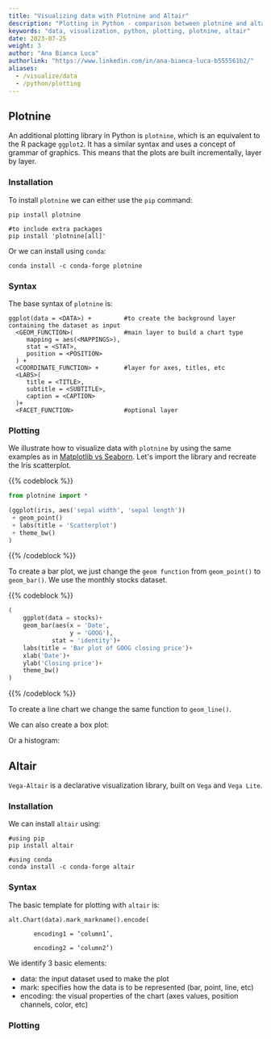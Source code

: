 ```yaml
---
title: "Visualizing data with Plotnine and Altair"
description: "Plotting in Python - comparison between plotnine and altair"
keywords: "data, visualization, python, plotting, plotnine, altair"
date: 2023-07-25
weight: 3
author: "Ana Bianca Luca"
authorlink: "https://www.linkedin.com/in/ana-bianca-luca-b555561b2/"
aliases:
  - /visualize/data
  - /python/plotting
---
```


## Plotnine

An additional plotting library in Python is `plotnine`, which is an equivalent to the R package `ggplot2`. It has a similar syntax and uses a concept of grammar of graphics. This means that the plots are built incrementally, layer by layer. 

### Installation 

To install `plotnine` we can either use the `pip` command:
```
pip install plotnine

#to include extra packages
pip install 'plotnine[all]'
```

Or we can install using `conda`:

```
conda install -c conda-forge plotnine
```

### Syntax

The base syntax of `plotnine` is:

```
ggplot(data = <DATA>) +         #to create the background layer containing the dataset as input
  <GEOM_FUNCTION>(              #main layer to build a chart type
     mapping = aes(<MAPPINGS>),
     stat = <STAT>, 
     position = <POSITION>
  ) +
  <COORDINATE_FUNCTION> +       #layer for axes, titles, etc
  <LABS>(
     title = <TITLE>,
     subtitle = <SUBTITLE>,
     caption = <CAPTION>
  )+
  <FACET_FUNCTION>              #optional layer
```

### Plotting

We illustrate how to visualize data with `plotnine` by using the same examples as in [Matplotlib vs Seaborn](https://tilburgsciencehub.com/building-blocks/visualize-your-data/data-visualization/matplotlib-seaborn). Let's import the library and recreate the Iris scatterplot.

{{% codeblock %}}
```python
from plotnine import *

(ggplot(iris, aes('sepal width', 'sepal length'))
 + geom_point()
 + labs(title = 'Scatterplot')
 + theme_bw()
)

```
{{% /codeblock %}}


To create a bar plot, we just change the `geom function` from `geom_point()` to `geom_bar()`. We use the monthly stocks dataset.


{{% codeblock %}}
```python
(
    ggplot(data = stocks)+
    geom_bar(aes(x = 'Date',
                 y = 'GOOG'),
            stat = 'identity')+
    labs(title = 'Bar plot of GOOG closing price')+
    xlab('Date')+
    ylab('Closing price')+
    theme_bw()    
)
```
{{% /codeblock %}}

To create a line chart we change the same function to `geom_line()`.


We can also create a box plot:


Or a histogram:


## Altair

`Vega-Altair` is a declarative visualization library, built on `Vega` and `Vega Lite`.

### Installation

We can install `altair` using:

```
#using pip
pip install altair

#using conda
conda install -c conda-forge altair 
```

### Syntax

The basic template for plotting with `altair` is:

```
alt.Chart(data).mark_markname().encode( 

       encoding1 = ‘column1’, 

       encoding2 = ‘column2’)
```

We identify 3 basic elements: 
- data: the input dataset used to make the plot
- mark: specifies how the data is to be represented (bar, point, line, etc)
- encoding: the visual properties of the chart (axes values, position channels, color, etc)


### Plotting